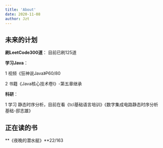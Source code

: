 ```yaml
---
title: 'About'
date: 2020-11-08
author: Jzt
---
```




## 未来的计划

**刷LeetCode300道**： 目前已刷125道

**学习Java**：

1 视频《狂神说Java》P60/80

2 书籍《Java核心技术卷I》-第五章继承

**科研**：

1 学习 静态时序分析，目前在看《tcl基础语言培训》《数字集成电路静态时序分析基础-邸志雄》

## **正在读的书**

**《夜晚的潜水艇》**22/163 

